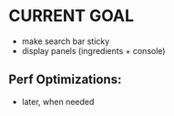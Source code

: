 CURRENT GOAL
============

* make search bar sticky
* display panels (ingredients + console)

## Perf Optimizations:
* later, when needed
